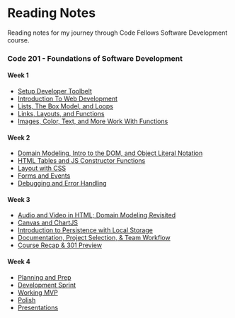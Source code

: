 # Reading Notes
Reading notes for my journey through Code Fellows Software Development course.

### Code 201 - Foundations of Software Development

#### Week 1
- [Setup Developer Toolbelt](https://github.com/tbsharkey/reading-notes/blob/master/201-notes/class1-notes.md)
- [Introduction To Web Development](https://github.com/tbsharkey/reading-notes/blob/master/201-notes/class2-notes.md)
- [Lists, The Box Model, and Loops](https://github.com/tbsharkey/reading-notes/blob/master/201-notes/class3-notes.md)
- [Links, Layouts, and Functions](https://github.com/tbsharkey/reading-notes/blob/master/201-notes/class4-notes.md)
- [Images, Color, Text, and More Work With Functions](https://github.com/tbsharkey/reading-notes/blob/master/201-notes/class5-notes.md)

#### Week 2
- [Domain Modeling, Intro to the DOM, and Object Literal Notation]()
- [HTML Tables and JS Constructor Functions]()
- [Layout with CSS]()
- [Forms and Events]()
- [Debugging and Error Handling]()

#### Week 3
- [Audio and Video in HTML; Domain Modeling Revisited]()
- [Canvas and ChartJS]()
- [Introduction to Persistence with Local Storage]()
- [Documentation, Project Selection, & Team Workflow]()
- [Course Recap & 301 Preview]()

#### Week 4
- [Planning and Prep]()
- [Development Sprint]()
- [Working MVP]()
- [Polish]()
- [Presentations]()

